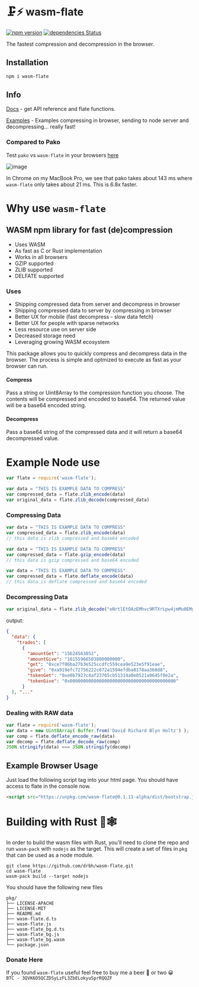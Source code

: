 # 🗜️⚡ wasm-flate  


[![npm version](https://badge.fury.io/js/wasm-flate.svg)](https://badge.fury.io/js/wasm-flate)
[![dependencies Status](https://david-dm.org/dwyl/esta/status.svg)](https://david-dm.org/dwyl/esta)

The fastest compression and decompression in the browser.

## Installation
```bash
npm i wasm-flate
```

## Info
[Docs](https://github.com/drbh/wasm-flate/blob/master/DOCS.md) - get API reference and flate functions.  

[Examples](https://github.com/drbh/wasm-flate-examples) - Examples compressing in browser, sending to node server and decompressing... really fast!  


### Compared to Pako

Test `pako` vs `wasm-flate` in your browsers [here](http://wasm-flate.s3-website-us-east-1.amazonaws.com/)

![image](https://raw.githubusercontent.com/drbh/wasm-flate/master/images/compare.png)

In Chrome on my MacBook Pro, we see that pako takes about 143 ms where `wasm-flate` only takes about 21 ms. This is 6.8x faster.  

# Why use `wasm-flate`

## WASM npm library for fast (de)compression

- Uses WASM  
- As fast as C or Rust implementation  
- Works in all browsers  
- GZIP supported  
- ZLIB supported  
- DELFATE supported  

### Uses
- Shipping compressed data from server and decompress in browser
- Shipping compressed data to server by compressing in browser
- Better UX for mobile (fast decompress - slow data fetch)
- Better UX for people with sparse networks   
- Less resource use on server side  
- Decreased storage need  
- Leveraging growing WASM ecosystem  

This package allows you to quickly compress and decompress data in the browser. The process is simple and optmized to execute as fast as your browser can run.

#### Compress
Pass a string or Uint8Array to the compression function you choose. The contents will be compressed and encoded to base64. The returned value will be a base64 encoded string.

#### Decompress
Pass a base64 string of the compressed data and it will return a base64 decompressed value.  

# Example Node use

```javascript
var flate = require('wasm-flate');

var data = "THIS IS EXAMPLE DATA TO COMPRESS"
var compressed_data = flate.zlib_encode(data)
var original_data = flate.zlib_decode(compressed_data)
```

### Compressing Data

```javascript
var data = "THIS IS EXAMPLE DATA TO COMPRESS"
var compressed_data = flate.zlib_encode(data)
// this data is zlib compressed and base64 encoded
```

```javascript
var data = "THIS IS EXAMPLE DATA TO COMPRESS"
var compressed_data = flate.gzip_encode(data)
// this data is gzip compressed and base64 encoded
```

```javascript
var data = "THIS IS EXAMPLE DATA TO COMPRESS"
var compressed_data = flate.deflate_encode(data)
// this data is deflate compressed and base64 encoded
```

### Decompressing Data

```javascript
var original_data = flate.zlib_decode("eNrtlEtOAzEMhvc9RTXrLpw4jmMu0EMgFk7GQQjRSjCgSlXvThgG1KpqeUgskOpN/Ppt61tkO5vPu14H7a7m2+a3aHjU3p5afD3G8yk/1vRh/bwalja0cuco+kARE/lucdRz92JjEzgiiZEAE0y23337Pgs2xbhCzOo5o5GnUvpamrSYSotbrooztQPxtAQ2Kk6sFvbcjvK+AHt1JMFqnzU5TqoYoU/76mF9b6vlx36DzOK5BK0eOVLJ5NAFBQPyTiUGqmBejyd8HgHftG6asFt8QVgkCgglCKcBMzI7hCRB4t/xdQYphkwxclOElBO7LD2IQ8SqVjBgqLH+N77nuPoLzx/zxOTPMqWAGC5cf/sP4Gm2Cbj9ANzYBrzwPeQ7vjezN2/3Cpfxnx4=")
```
output:  
```json
{
  "data": {
    "trades": [
      {
        "amountGet": "15624563852",
        "amountGive": "10155966503800000000",
        "get": "0xce7f06ba27b3e525ccdfc559cea9e523e5f91eae",
        "give": "0xa919efc72756222c072a1594efdba8178aa360d8",
        "tokenGet": "0xe0b7927c4af23765cb51314a0e0521a9645f0e2a",
        "tokenGive": "0x0000000000000000000000000000000000000000"
      }
  ], "..."
}
```

### Dealing with RAW data

```javascript
var flate = require('wasm-flate');
var data = new Uint8Array( Buffer.from('David Richard Blyn Holtz') );
var comp = flate.deflate_encode_raw(data)
var decomp = flate.deflate_decode_raw(comp)
JSON.stringify(data) === JSON.stringify(decomp) 
```

## Example Browser Usage

Just load the following script tag into your html page. You should have access to flate in the console now.
```html
<script src="https://unpkg.com/wasm-flate@0.1.11-alpha/dist/bootstrap.js"></script>
```


# Building with Rust 🦀🕸️ 

In order to build the wasm files with Rust, you'll need to clone the repo and run `wasm-pack` with `nodejs` as the target. This will create a set of files in `pkg` that can be used as a node module. 

```
git clone https://github.com/drbh/wasm-flate.git
cd wasm-flate
wasm-pack build --target nodejs
```

You should have the following new files  
```
pkg/
├── LICENSE-APACHE
├── LICENSE-MIT
├── README.md
├── wasm-flate.d.ts
├── wasm-flate.js
├── wasm-flate_bg.d.ts
├── wasm-flate_bg.js
├── wasm-flate_bg.wasm
└── package.json
```


### Donate Here
If you found `wasm-flate` useful feel free to buy me a beer 🍺 or two 😀  
`BTC - 3QVK6D5QCZDSyLzFL3ZbELokyuSprRQQZF`
